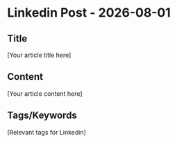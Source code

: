 # Linkedin Post - 2026-08-01

## Title
[Your article title here]

## Content
[Your article content here]

## Tags/Keywords
[Relevant tags for Linkedin]
